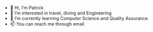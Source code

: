 - 👋 Hi, I’m Patrick
- 👀 I’m interested in travel, diving and Engineering
- 🌱 I’m currently learning Computer Science and Quality Assurance 
- 📫 You can reach me through email

<!---
broadpa/broadpa is a ✨ special ✨ repository because its `README.md` (this file) appears on your GitHub profile.
You can click the Preview link to take a look at your changes.
--->
